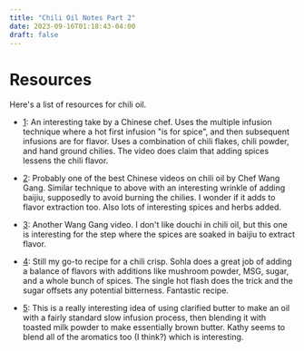 ```yaml
---
title: "Chili Oil Notes Part 2"
date: 2023-09-16T01:18:43-04:00
draft: false
---
```


# Resources

Here's a list of resources for chili oil.

- [1](https://www.youtube.com/watch?v=PfFNXX_BMHo): An interesting
  take by a Chinese chef. Uses the multiple infusion technique where a
  hot first infusion "is for spice", and then subsequent infusions are
  for flavor. Uses a combination of chili flakes, chili powder, and
  hand ground chilies. The video does claim that adding spices lessens
  the chili flavor.

- [2](https://www.youtube.com/watch?v=Zo0aGgCuvH4): Probably one of
  the best Chinese videos on chili oil by Chef Wang Gang. Similar
  technique to above with an interesting wrinkle of adding baijiu,
  supposedly to avoid burning the chilies. I wonder if it adds to
  flavor extraction too. Also lots of interesting spices and herbs
  added.

- [3](https://www.youtube.com/watch?v=FpgawC2FKp4): Another Wang Gang
  video. I don't like douchi in chili oil, but this one is interesting
  for the step where the spices are soaked in baijiu to extract
  flavor.

- [4](https://www.youtube.com/watch?v=GezQyVRQRzU): Still my go-to
  recipe for a chili crisp. Sohla does a great job of adding a balance
  of flavors with additions like mushroom powder, MSG, sugar, and a
  whole bunch of spices. The single hot flash does the trick and the
  sugar offsets any potential bitterness. Fantastic recipe.

- [5](https://www.youtube.com/watch?v=uZJtOATAZl4): This is a really
  interesting idea of using clarified butter to make an oil with a
  fairly standard slow infusion process, then blending it with toasted
  milk powder to make essentially brown butter. Kathy seems to blend
  all of the aromatics too (I think?) which is interesting.
